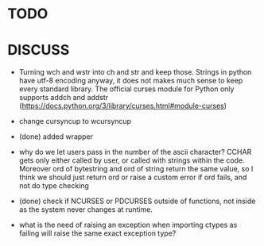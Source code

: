 # TODO

# DISCUSS

- Turning wch and wstr into ch and str and keep those. Strings in python have utf-8 encoding anyway, it does not makes much sense to keep every standard library. The official curses module for Python only supports addch and addstr (https://docs.python.org/3/library/curses.html#module-curses)

- change cursyncup to wcursyncup

- (done) added wrapper

- why do we let users pass in the number of the ascii character? CCHAR gets only either called by user, or called with strings within the code. Moreover ord of bytestring and ord of string return the same value, so I think we should just return ord or raise a custom error if ord fails, and not do type checking

- (done) check if NCURSES or PDCURSES outside of functions, not inside  as the system never changes at runtime.

- what is the need of raising an exception when importing ctypes as failing will raise the same exact exception type?